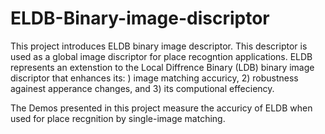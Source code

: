 # ELDB-Binary-image-discriptor
This project introduces ELDB binary image descriptor. This descriptor is used as a global image discriptor for place recogntion applications.
ELDB represents an extenstion to the Local Diffrence Binary (LDB) binary image discriptor that enhances its: ) image matching accuricy, 2) robustness againest apperance changes, and 3) its computional effeciency.


The Demos presented in this project measure the accuricy of ELDB when used for place recgnition by single-image matching. 
